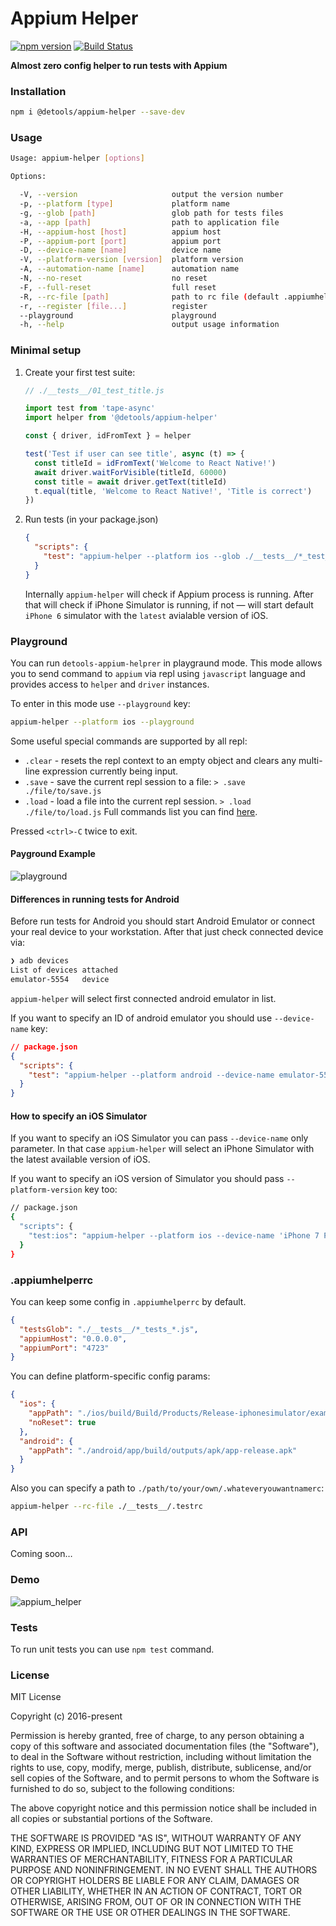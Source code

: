 # Appium Helper

[![npm version](https://badge.fury.io/js/%40detools%2Fappium-helper.svg)](https://www.npmjs.com/package/@detools/appium-helper)
[![Build Status](https://travis-ci.org/detools/appium-helper.svg?branch=master)](https://travis-ci.org/detools/appium-helper)

**Almost zero config helper to run tests with Appium**

### Installation

```sh
npm i @detools/appium-helper --save-dev
```

### Usage

```sh
Usage: appium-helper [options]

Options:

  -V, --version                     output the version number
  -p, --platform [type]             platform name
  -g, --glob [path]                 glob path for tests files
  -a, --app [path]                  path to application file
  -H, --appium-host [host]          appium host
  -P, --appium-port [port]          appium port
  -D, --device-name [name]          device name
  -V, --platform-version [version]  platform version
  -A, --automation-name [name]      automation name
  -N, --no-reset                    no reset
  -F, --full-reset                  full reset
  -R, --rc-file [path]              path to rc file (default .appiumhelperrc)
  -r, --register [file...]          register
  --playground                      playground
  -h, --help                        output usage information
```

### Minimal setup

1. Create your first test suite:

   ```javascript
   // ./__tests__/01_test_title.js

   import test from 'tape-async'
   import helper from '@detools/appium-helper'

   const { driver, idFromText } = helper

   test('Test if user can see title', async (t) => {
     const titleId = idFromText('Welcome to React Native!')
     await driver.waitForVisible(titleId, 60000)
     const title = await driver.getText(titleId)
     t.equal(title, 'Welcome to React Native!', 'Title is correct')
   })
   ```

2. Run tests (in your package.json)

   ```json
   {
     "scripts": {
       "test": "appium-helper --platform ios --glob ./__tests__/*_test_*.js --app ./example.app"
     }
   }
   ```

   Internally `appium-helper` will check if Appium process is running. After that will check if iPhone Simulator is running, if not — will start default `iPhone 6` simulator with the `latest` avialable version of iOS.

### Playground
You can run `detools-appium-helprer` in playgraund mode. This mode allows you to send command to `appium` via repl using `javascript` language and provides access to `helper` and `driver` instances.

To enter in this mode use `--playground` key:

```bash
appium-helper --platform ios --playground
```

Some useful special commands are supported by all repl:
* `.clear` - resets the repl context to an empty object and clears any multi-line expression currently being input.
* `.save` - save the current repl session to a file: `> .save ./file/to/save.js`
* `.load` - load a file into the current repl session. `> .load ./file/to/load.js`
Full commands list you can find [here](https://nodejs.org/api/repl.html#repl_commands_and_special_keys).

Pressed `<ctrl>-C` twice to exit.

#### Payground Example

![playground](https://cloud.githubusercontent.com/assets/1177226/22211689/799da43c-e1c0-11e6-8e73-6151d8703610.gif)

#### Differences in running tests for Android

Before run tests for Android you should start Android Emulator or connect your real device to your workstation. After that just check connected device via:

```sh
❯ adb devices
List of devices attached
emulator-5554	device
```

`appium-helper` will select first connected android emulator in list.

If you want to specify an ID of android emulator you should use `--device-name` key:

```json
// package.json
{
  "scripts": {
    "test": "appium-helper --platform android --device-name emulator-5554"
  }
}
```

#### How to specify an iOS Simulator

If you want to specify an iOS Simulator you can pass `--device-name` only parameter. In that case `appium-helper` will select an iPhone Simulator with the latest available version of iOS.

If you want to specify an iOS version of Simulator you should pass `--platform-version` key too:

```sh
// package.json
{
  "scripts": {
    "test:ios": "appium-helper --platform ios --device-name 'iPhone 7 Plus' --platform-version '10.1'"
  }
}
```

### .appiumhelperrc

You can keep some config in `.appiumhelperrc` by default.

```json
{
  "testsGlob": "./__tests__/*_tests_*.js",
  "appiumHost": "0.0.0.0",
  "appiumPort": "4723"
}
```

You can define platform-specific config params:

```json
{
  "ios": {
    "appPath": "./ios/build/Build/Products/Release-iphonesimulator/example.app",
    "noReset": true
  },
  "android": {
    "appPath": "./android/app/build/outputs/apk/app-release.apk"
  }
}
```

Also you can specify a path to `./path/to/your/own/.whateveryouwantnamerc`:

```sh
appium-helper --rc-file ./__tests__/.testrc
```

### API

Coming soon…

### Demo

![appium_helper](https://cloud.githubusercontent.com/assets/1788245/21549249/fe10587c-ce01-11e6-8327-42e467efb65d.gif)

### Tests

To run unit tests you can use `npm test` command.

### License

MIT License

Copyright (c) 2016-present

Permission is hereby granted, free of charge, to any person obtaining a copy of this software and associated documentation files (the "Software"), to deal in the Software without restriction, including without limitation the rights to use, copy, modify, merge, publish, distribute, sublicense, and/or sell copies of the Software, and to permit persons to whom the Software is furnished to do so, subject to the following conditions:

The above copyright notice and this permission notice shall be included in all copies or substantial portions of the Software.

THE SOFTWARE IS PROVIDED "AS IS", WITHOUT WARRANTY OF ANY KIND, EXPRESS OR IMPLIED, INCLUDING BUT NOT LIMITED TO THE WARRANTIES OF MERCHANTABILITY, FITNESS FOR A PARTICULAR PURPOSE AND NONINFRINGEMENT. IN NO EVENT SHALL THE AUTHORS OR COPYRIGHT HOLDERS BE LIABLE FOR ANY CLAIM, DAMAGES OR OTHER LIABILITY, WHETHER IN AN ACTION OF CONTRACT, TORT OR OTHERWISE, ARISING FROM, OUT OF OR IN CONNECTION WITH THE SOFTWARE OR THE USE OR OTHER DEALINGS IN THE SOFTWARE.
